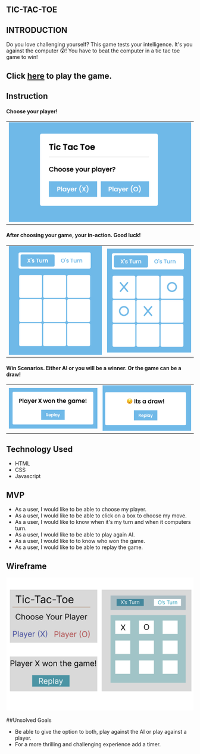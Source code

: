 ## TIC-TAC-TOE

## INTRODUCTION
Do you love challenging yourself? This game tests your intelligence. It's you against the computer 😲! You have to beat the computer in a tic tac toe game to win!


## Click [here](https://farrukhsultonov.github.io/Tic-Tac-Toe/) to play the game.

## Instruction

#### Choose your player!
<table>
  <tr>
    <td> <img src="/images/home.png" alt="Home Page"> </td>
  </tr>
  </table>
  
  #### After choosing your game, your in-action. Good luck!
  <table>
  <tr>
    <td> <img src="/images/initial.png" alt="Initial Page"> </td>
    <td> <img src="/images/in-action.png" alt="In-Action"> </td>
  </tr>
  </table>

 #### Win Scenarios. Either AI or you will be a winner. Or the game can be a draw!
 <table>
  <tr>
    <td> <img src="/images/winner.png" alt="Winner Page"> </td>
    <td> <img src="/images/draw.png" alt="Draw Page"> </td>
  </tr>
</table>


## Technology Used
* HTML
* CSS
* Javascript


## MVP
* As a user, I would like to be able to choose my player.
* As a user, I would like to be able to click on a box to choose my move.
* As a user, I would like to know when it's my turn and when it computers turn.
* As a user, I would like to be able to play again AI.
* As a user, I would like to to know who won the game.
* As a user, I would like to be able to replay the game.

## Wireframe
<img src="/images/Wireframe.png" alt="Wireframe">



##Unsolved Goals
* Be able to give the option to both, play against the AI or play against a player. 
* For a more thrilling and challenging experience add a timer. 